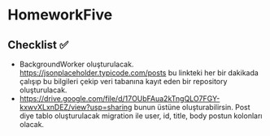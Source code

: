 # HomeworkFive

## Checklist ✅

* BackgroundWorker oluşturulacak. https://jsonplaceholder.typicode.com/posts bu linkteki her bir dakikada çalışıp bu bilgileri çekip veri tabanına kayıt eden bir repository oluşturulacak.
* https://drive.google.com/file/d/17OUbFAua2kTngQLO7FGY-kxwvXLxnDEZ/view?usp=sharing bunun üstüne oluşturabilirsin. Post diye tablo oluşturulacak migration ile user, id, title, body postun kolonları olacak.